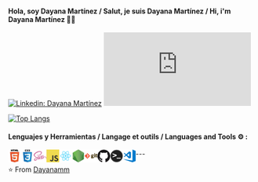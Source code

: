 <h4 align='left'>Hola, soy Dayana Martínez / Salut, je suis Dayana Martínez / Hi, i'm Dayana Martínez 👋🏼 </h4>


[![Linkedin: Dayana Martínez](https://img.shields.io/badge/-DayanaMartínez-blue?style=flat-square&logo=Linkedin&logoColor=white&link=https://www.linkedin.com/in/dayana-martínez//)](https://www.linkedin.com/in/dayana-martínez//)
[![Gmail Badge](https://img.shields.io/badge/-DayanaMartínez-c14438?style=flat&logo=Gmail&logoColor=white&link=mailto:dmarcetech@gmail.com)](mailto:dmarcetech@gmail.com)


[![Top Langs](https://github-readme-stats.vercel.app/api/top-langs/?username=Dayanamm&layout=compact)](https://github.com/Dayanamm/github-readme-stats)

<h4 align='left'>Lenguajes y Herramientas / Langage et outils / Languages and Tools ⚙ :</h4>

<img align='left' alt="HTML5" width="26px" src="https://raw.githubusercontent.com/github/explore/80688e429a7d4ef2fca1e82350fe8e3517d3494d/topics/html/html.png" />

<img align='left' alt="CSS3" width="26px" src="https://raw.githubusercontent.com/github/explore/80688e429a7d4ef2fca1e82350fe8e3517d3494d/topics/css/css.png" />

<img align='left' alt="Sass" width="26px" src="https://raw.githubusercontent.com/github/explore/80688e429a7d4ef2fca1e82350fe8e3517d3494d/topics/sass/sass.png" />

<img align='left' alt="JavaScript" width="26px" src="https://raw.githubusercontent.com/github/explore/80688e429a7d4ef2fca1e82350fe8e3517d3494d/topics/javascript/javascript.png" />

<img align='left' alt="React" width="26px" src="https://raw.githubusercontent.com/github/explore/80688e429a7d4ef2fca1e82350fe8e3517d3494d/topics/react/react.png" />

<img align='left' alt="Node.js" width="26px" src="https://raw.githubusercontent.com/github/explore/80688e429a7d4ef2fca1e82350fe8e3517d3494d/topics/nodejs/nodejs.png" />

<img align='left' alt="Git" width="26px" src="https://raw.githubusercontent.com/github/explore/80688e429a7d4ef2fca1e82350fe8e3517d3494d/topics/git/git.png" />

<img align='left' alt="GitHub" width="26px" src="https://raw.githubusercontent.com/github/explore/78df643247d429f6cc873026c0622819ad797942/topics/github/github.png" />

<img align='left' alt="Terminal" width="26px" src="https://raw.githubusercontent.com/github/explore/80688e429a7d4ef2fca1e82350fe8e3517d3494d/topics/terminal/terminal.png" />

<img align='left' alt="Visual Studio Code" width="26px" src="https://raw.githubusercontent.com/github/explore/80688e429a7d4ef2fca1e82350fe8e3517d3494d/topics/visual-studio-code/visual-studio-code.png" /> 

<p><p>
---

⭐️ From [Dayanamm](https://github.com/Dayanamm)
